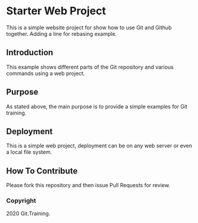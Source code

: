 # Starter Web Project

This is a simple website project for show how to use Git and Github together. Adding a line for rebasing example.

## Introduction

This example shows different parts of the Git repository and various commands using a web project.

## Purpose

As stated above, the main purpose is to provide a simple examples for Git training.

## Deployment

This is a simple web project, deployment can be on any web server or even a local file system.

## How To Contribute

Please fork this repository and then issue Pull Requests for review.

### Copyright
2020 Git.Training.
